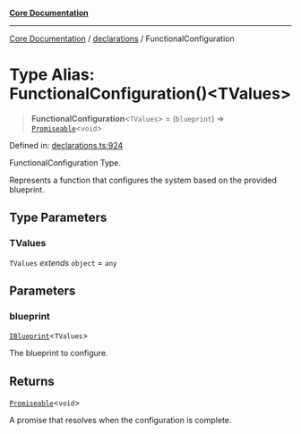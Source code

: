 [**Core Documentation**](../../README.md)

***

[Core Documentation](../../README.md) / [declarations](../README.md) / FunctionalConfiguration

# Type Alias: FunctionalConfiguration()\<TValues\>

> **FunctionalConfiguration**\<`TValues`\> = (`blueprint`) => [`Promiseable`](Promiseable.md)\<`void`\>

Defined in: [declarations.ts:924](https://github.com/stonemjs/core/blob/65c9e07f9d264b07f6e4091fcc29046b5ca8ea45/src/declarations.ts#L924)

FunctionalConfiguration Type.

Represents a function that configures the system based on the provided blueprint.

## Type Parameters

### TValues

`TValues` *extends* `object` = `any`

## Parameters

### blueprint

[`IBlueprint`](IBlueprint.md)\<`TValues`\>

The blueprint to configure.

## Returns

[`Promiseable`](Promiseable.md)\<`void`\>

A promise that resolves when the configuration is complete.
